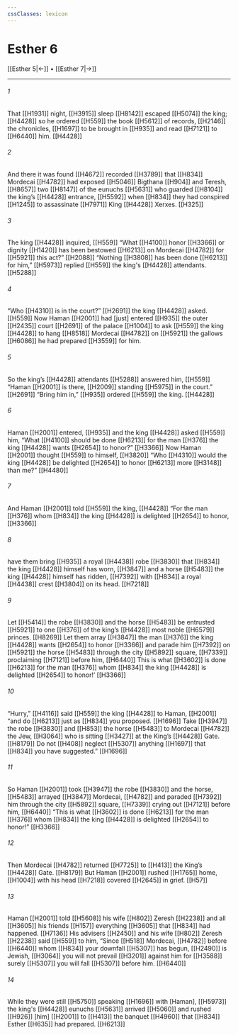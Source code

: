 ```yaml
---
cssClasses: lexicon
---
```


# Esther 6

[[Esther 5|←]] • [[Esther 7|→]]

---

###### 1
That [[H1931]] night, [[H3915]] sleep [[H8142]] escaped [[H5074]] the king; [[H4428]] so he ordered [[H559]] the book [[H5612]] of records, [[H2146]] the chronicles, [[H1697]] to be brought in [[H935]] and read [[H7121]] to [[H6440]] him. [[H4428]]

###### 2
And there it was found [[H4672]] recorded [[H3789]] that [[H834]] Mordecai [[H4782]] had exposed [[H5046]] Bigthana [[H904]] and Teresh, [[H8657]] two [[H8147]] of the eunuchs [[H5631]] who guarded [[H8104]] the king’s [[H4428]] entrance, [[H5592]] when [[H834]] they had conspired [[H1245]] to assassinate [[H7971]] King [[H4428]] Xerxes. [[H325]]

###### 3
The king [[H4428]] inquired, [[H559]] “What [[H4100]] honor [[H3366]] or dignity [[H1420]] has been bestowed [[H6213]] on Mordecai [[H4782]] for [[H5921]] this act?” [[H2088]] “Nothing [[H3808]] has been done [[H6213]] for him,” [[H5973]] replied [[H559]] the king's [[H4428]] attendants. [[H5288]]

###### 4
“Who [[H4310]] is in the court?” [[H2691]] the king [[H4428]] asked. [[H559]] Now Haman [[H2001]] had [just] entered [[H935]] the outer [[H2435]] court [[H2691]] of the palace [[H1004]] to ask [[H559]] the king [[H4428]] to hang [[H8518]] Mordecai [[H4782]] on [[H5921]] the gallows [[H6086]] he had prepared [[H3559]] for him. 

###### 5
So the king’s [[H4428]] attendants [[H5288]] answered him, [[H559]] “Haman [[H2001]] is there, [[H2009]] standing [[H5975]] in the court.” [[H2691]] “Bring him in,” [[H935]] ordered [[H559]] the king. [[H4428]]

###### 6
Haman [[H2001]] entered, [[H935]] and the king [[H4428]] asked [[H559]] him,  “What [[H4100]] should be done [[H6213]] for the man [[H376]] the king [[H4428]] wants [[H2654]] to honor?” [[H3366]] Now Haman [[H2001]] thought [[H559]] to himself, [[H3820]] “Who [[H4310]] would the king [[H4428]] be delighted [[H2654]] to honor [[H6213]] more [[H3148]] than me?” [[H4480]]

###### 7
And Haman [[H2001]] told [[H559]] the king, [[H4428]] “For the man [[H376]] whom [[H834]] the king [[H4428]] is delighted [[H2654]] to honor, [[H3366]]

###### 8
have them bring [[H935]] a royal [[H4438]] robe [[H3830]] that [[H834]] the king [[H4428]] himself has worn, [[H3847]] and a horse [[H5483]] the king [[H4428]] himself has ridden, [[H7392]] with [[H834]] a royal [[H4438]] crest [[H3804]] on its head. [[H7218]]

###### 9
Let [[H5414]] the robe [[H3830]] and the horse [[H5483]] be entrusted [[H5921]] to one [[H376]] of the king’s [[H4428]] most noble [[H6579]] princes. [[H8269]] Let them array [[H3847]] the man [[H376]] the king [[H4428]] wants [[H2654]] to honor [[H3366]] and parade him [[H7392]] on [[H5921]] the horse [[H5483]] through the city [[H5892]] square, [[H7339]] proclaiming [[H7121]] before him, [[H6440]] This is what [[H3602]] is done [[H6213]] for the man [[H376]] whom [[H834]] the king [[H4428]] is delighted [[H2654]] to honor!’ [[H3366]]

###### 10
“Hurry,” [[H4116]] said [[H559]] the king [[H4428]] to Haman, [[H2001]] “and do [[H6213]] just as [[H834]] you proposed. [[H1696]] Take [[H3947]] the robe [[H3830]] and [[H853]] the horse [[H5483]] to Mordecai [[H4782]] the Jew, [[H3064]] who is sitting [[H3427]] at the King’s [[H4428]] Gate. [[H8179]] Do not [[H408]] neglect [[H5307]] anything [[H1697]] that [[H834]] you have suggested.” [[H1696]]

###### 11
So Haman [[H2001]] took [[H3947]] the robe [[H3830]] and the horse, [[H5483]] arrayed [[H3847]] Mordecai, [[H4782]] and paraded [[H7392]] him through the city [[H5892]] square, [[H7339]] crying out [[H7121]] before him, [[H6440]] “This is what [[H3602]] is done [[H6213]] for the man [[H376]] whom [[H834]] the king [[H4428]] is delighted [[H2654]] to honor!” [[H3366]]

###### 12
Then Mordecai [[H4782]] returned [[H7725]] to [[H413]] the King’s [[H4428]] Gate. [[H8179]] But Haman [[H2001]] rushed [[H1765]] home, [[H1004]] with his head [[H7218]] covered [[H2645]] in grief. [[H57]]

###### 13
Haman [[H2001]] told [[H5608]] his wife [[H802]] Zeresh [[H2238]] and all [[H3605]] his friends [[H157]] everything [[H3605]] that [[H834]] had happened. [[H7136]] His advisers [[H2450]] and his wife [[H802]] Zeresh [[H2238]] said [[H559]] to him,  “Since [[H518]] Mordecai, [[H4782]] before [[H6440]] whom [[H834]] your downfall [[H5307]] has begun, [[H2490]] is Jewish, [[H3064]] you will not prevail [[H3201]] against him  for [[H3588]] surely [[H5307]] you will fall [[H5307]] before him. [[H6440]]

###### 14
While they were still [[H5750]] speaking [[H1696]] with [Haman], [[H5973]] the king's [[H4428]] eunuchs [[H5631]] arrived [[H5060]] and rushed [[H926]] [him] [[H2001]] to [[H413]] the banquet [[H4960]] that [[H834]] Esther [[H635]] had prepared. [[H6213]]

